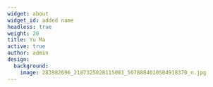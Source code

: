 ```yaml
---
widget: about
widget_id: added name
headless: true
weight: 20
title: Yu Ma
active: true
author: admin
design:
  background:
    image: 283982696_2187325028115081_5078884010584918370_n.jpg
---
```

